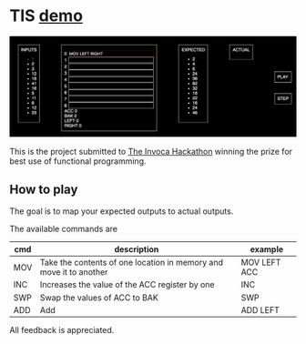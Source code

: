 # TIS [demo](http://hparker.github.io/tis)

![TIS Screenshot](/images/TIS.png)

This is the project submitted to
[The Invoca Hackathon](http://blog.invoca.com/developers-working-weekend-recap-invoca-hackathon/)
winning the prize for best use of functional programming.

## How to play

The goal is to map your expected outputs to actual outputs.

The available commands are

| cmd | description                                                        | example      |
| --- | ------------------------                                           | -----        |
| MOV | Take the contents of one location in memory and move it to another | MOV LEFT ACC |
| INC | Increases the value of the ACC register by one                     | INC          |
| SWP | Swap the values of ACC to BAK                                      | SWP          |
| ADD | Add                                                                | ADD LEFT     |

All feedback is appreciated.
